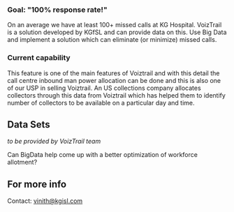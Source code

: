 ### Goal: "100% response rate!"

On an average we have at least 100+ missed calls at KG Hospital. 
VoizTrail is a solution developed by KGfSL and can provide data on this.
Use Big Data and implement a solution which can eliminate (or minimize) missed calls.

### Current capability 
This feature is one of the main features of Voiztrail and with this detail the call centre inbound man power allocation can be done and this is also one of our USP in selling Voiztrail. An US collections company allocates collectors through this data from Voiztrail  which has helped them to identify number of collectors to be available on a particular day and time.


## Data Sets
_to be provided by VoizTrail team_ 

Can BigData help come up with a better optimization of workforce allotment? 


## For more info
Contact: vinith@kgisl.com 